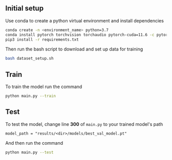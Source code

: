 ## Initial setup

Use conda to create a python virtual environment and install dependencies

```bash
conda create -n <environment_name> python=3.7
conda install pytorch torchvision torchaudio pytorch-cuda=11.6 -c pytorch -c nvidia
pip3 install -r requirements.txt
```

Then run the bash script to download and set up data for training

```bash
bash dataset_setup.sh
```

## Train

To train the model run the command

```bash
python main.py --train
```

## Test

To test the model, change line **300** of `main.py` to your trained model's path

```
model_path = "results/<dir>/models/best_val_model.pt"
```

And then run the command

```bash
python main.py --test
```
